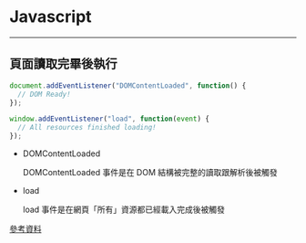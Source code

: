 # Javascript

---

## 頁面讀取完畢後執行

```javascript
document.addEventListener("DOMContentLoaded", function() {
  // DOM Ready!
});

window.addEventListener("load", function(event) {
  // All resources finished loading!
});
```

- DOMContentLoaded

  DOMContentLoaded 事件是在 DOM 結構被完整的讀取跟解析後被觸發

- load

  load 事件是在網頁「所有」資源都已經載入完成後被觸發

[參考資料](https://ithelp.ithome.com.tw/articles/10197335)
